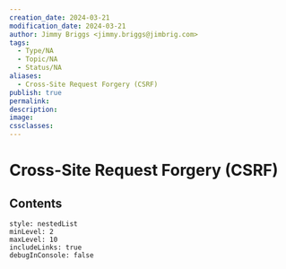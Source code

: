 ```yaml
---
creation_date: 2024-03-21
modification_date: 2024-03-21
author: Jimmy Briggs <jimmy.briggs@jimbrig.com>
tags:
  - Type/NA
  - Topic/NA
  - Status/NA
aliases:
  - Cross-Site Request Forgery (CSRF)
publish: true
permalink:
description:
image:
cssclasses:
---
```



# Cross-Site Request Forgery (CSRF)

## Contents

```table-of-contents
style: nestedList
minLevel: 2
maxLevel: 10
includeLinks: true
debugInConsole: false
```
